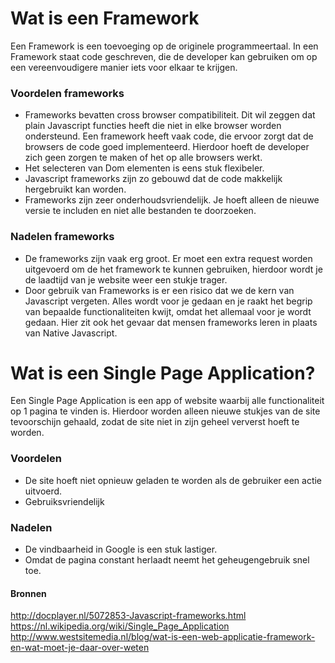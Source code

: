 # Wat is een Framework
Een Framework is een toevoeging op de originele programmeertaal. In een Framework staat code geschreven, die de developer kan gebruiken om op een vereenvoudigere manier iets voor elkaar te krijgen. 

### Voordelen frameworks
- Frameworks bevatten cross browser compatibiliteit. Dit wil zeggen dat plain Javascript functies heeft die niet in elke browser worden ondersteund. Een framework heeft vaak code, die ervoor zorgt dat de browsers de code goed implementeerd. Hierdoor hoeft de developer zich geen zorgen te maken of het op alle browsers werkt.
- Het selecteren van Dom elementen is eens stuk flexibeler.
- Javascript frameworks zijn zo gebouwd dat de code makkelijk hergebruikt kan worden. 
- Frameworks zijn zeer onderhoudsvriendelijk. Je hoeft alleen de nieuwe versie te includen en niet alle bestanden te doorzoeken.

### Nadelen frameworks
- De frameworks zijn vaak erg groot. Er moet een extra request worden uitgevoerd om de het framework te kunnen gebruiken, hierdoor wordt je de laadtijd van je website weer een stukje trager.
- Door gebruik van Frameworks is er een risico dat we de kern van Javascript vergeten. Alles wordt voor je gedaan en je raakt het begrip van bepaalde functionaliteiten kwijt, omdat het allemaal voor je wordt gedaan. Hier zit ook het gevaar dat mensen frameworks leren in plaats van Native Javascript.

# Wat is een Single Page Application?
Een Single Page Application is een app of website waarbij alle functionaliteit op 1 pagina te vinden is. Hierdoor worden alleen nieuwe stukjes van de site tevoorschijn gehaald, zodat de site niet in zijn geheel ververst hoeft te worden.

### Voordelen
- De site hoeft niet opnieuw geladen te worden als de gebruiker een actie uitvoerd.
- Gebruiksvriendelijk


### Nadelen
- De vindbaarheid in Google is een stuk lastiger. 
- Omdat de pagina constant herlaadt neemt het geheugengebruik snel toe.

#### Bronnen
http://docplayer.nl/5072853-Javascript-frameworks.html
https://nl.wikipedia.org/wiki/Single_Page_Application
http://www.westsitemedia.nl/blog/wat-is-een-web-applicatie-framework-en-wat-moet-je-daar-over-weten

